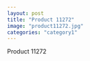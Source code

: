 ```yaml
---
layout: post
title: "Product 11272"
image: "product11272.jpg"
categories: "category1"
---
```

Product 11272
